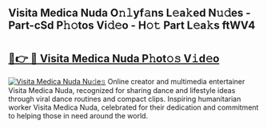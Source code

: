 ## Visita Medica Nuda O𝚗𝚕yf𝚊ns L𝚎a𝚔ed N𝚞𝚍es - Part-cSd P𝚑𝚘tos Vi𝚍𝚎o - H𝚘𝚝 Part L𝚎a𝚔s ftWV4

# <h2><a href="http://kf6gfb.oniu.top/?m=Visita+Medica+Nuda">🔗👉 🔴 Visita Medica Nuda P𝚑ot𝚘𝚜 V𝚒d𝚎o</a></h2>

[![Visita Medica Nuda Nu𝚍e𝚜](https://i.imgur.com/0qMVB7G.gif)](http://kf6gfb.oniu.top/?m=Visita+Medica+Nuda)
Online creator and multimedia entertainer Visita Medica Nuda, recognized for sharing dance and lifestyle ideas through viral dance routines and compact clips. Inspiring humanitarian worker Visita Medica Nuda, celebrated for their dedication and commitment to helping those in need around the world.  
